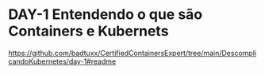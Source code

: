 # DAY-1 Entendendo o que são Containers e Kubernets

https://github.com/badtuxx/CertifiedContainersExpert/tree/main/DescomplicandoKubernetes/day-1#readme